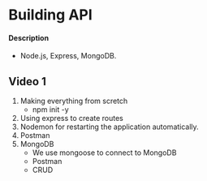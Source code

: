 # Building API 

#### Description
- Node.js, Express, MongoDB. 


## Video 1
1. Making everything from scretch
    - npm init -y
2. Using express to create routes 
3. Nodemon for restarting the application automatically.
4. Postman 
5. MongoDB 
    - We use mongoose to connect to MongoDB
    - Postman
    - CRUD 
